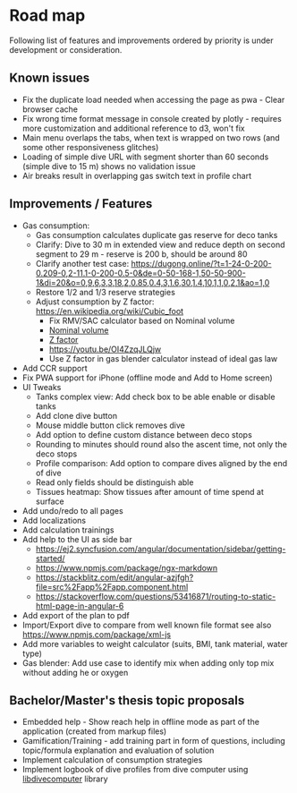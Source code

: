 # Road map

Following list of features and improvements ordered by priority is under development or consideration.

## Known issues

* Fix the duplicate load needed when accessing the page as pwa - Clear browser cache
* Fix wrong time format message in console created by plotly - requires more customization and additional reference to d3, won't fix
* Main menu overlaps the tabs, when text is wrapped on two rows (and some other responsiveness glitches)
* Loading of simple dive URL with segment shorter than 60 seconds (simple dive to 15 m) shows no validation issue
* Air breaks result in overlapping gas switch text in profile chart

## Improvements / Features

* Gas consumption:
    * Gas consumption calculates duplicate gas reserve for deco tanks
    * Clarify: Dive to 30 m in extended view and reduce depth on second segment to 29 m - reserve is 200 b, should be around 80
    * Clarify another test case: https://dugong.online/?t=1-24-0-200-0.209-0,2-11.1-0-200-0.5-0&de=0-50-168-1,50-50-900-1&di=20&o=0,9,6,3,3,18,2,0.85,0.4,3,1.6,30,1.4,10,1,1,0,2,1&ao=1,0
    * Restore 1/2 and 1/3 reserve strategies
    * Adjust consumption by Z factor: <https://en.wikipedia.org/wiki/Cubic_foot>
        * Fix RMV/SAC calculator based on Nominal volume
        * [Nominal volume](https://en.wikipedia.org/wiki/Diving_cylinder#Nominal_volume_of_gas_stored)
        * [Z factor](https://www.divegearexpress.com/library/articles/calculating-scuba-cylinder-capacities)
        * <https://youtu.be/OI4ZzqJLQjw>
        * Use Z factor in gas blender calculator instead of ideal gas law
* Add CCR support
* Fix PWA support for iPhone (offline mode and Add to Home screen)
* UI Tweaks
  * Tanks complex view: Add check box to be able enable or disable tanks
  * Add clone dive button
  * Mouse middle button click removes dive
  * Add option to define custom distance between deco stops
  * Rounding to minutes should round also the ascent time, not only the deco stops
  * Profile comparison: Add option to compare dives aligned by the end of dive
  * Read only fields should be distinguish able
  * Tissues heatmap: Show tissues after amount of time spend at surface
* Add undo/redo to all pages
* Add localizations
* Add calculation trainings
* Add help to the UI as side bar
  * <https://ej2.syncfusion.com/angular/documentation/sidebar/getting-started/>
  * <https://www.npmjs.com/package/ngx-markdown>
  * <https://stackblitz.com/edit/angular-azjfgh?file=src%2Fapp%2Fapp.component.html>
  * <https://stackoverflow.com/questions/53416871/routing-to-static-html-page-in-angular-6>
* Add export of the plan to pdf
* Import/Export dive to compare from well known file format see also <https://www.npmjs.com/package/xml-js>
* Add more variables to weight calculator (suits, BMI, tank material, water type)
* Gas blender: Add use case to identify mix when adding only top mix without adding he or oxygen

## Bachelor/Master's thesis topic proposals

* Embedded help - Show reach help in offline mode as part of the application (created from markup files)
* Gamification/Training - add training part in form of questions, including topic/formula explanation and evaluation of solution
* Implement calculation of consumption strategies
* Implement logbook of dive profiles from dive computer using [libdivecomputer](https://github.com/libdivecomputer/libdivecomputer>) library 
